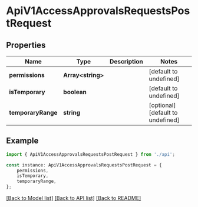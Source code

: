 # ApiV1AccessApprovalsRequestsPostRequest


## Properties

Name | Type | Description | Notes
------------ | ------------- | ------------- | -------------
**permissions** | **Array&lt;string&gt;** |  | [default to undefined]
**isTemporary** | **boolean** |  | [default to undefined]
**temporaryRange** | **string** |  | [optional] [default to undefined]

## Example

```typescript
import { ApiV1AccessApprovalsRequestsPostRequest } from './api';

const instance: ApiV1AccessApprovalsRequestsPostRequest = {
    permissions,
    isTemporary,
    temporaryRange,
};
```

[[Back to Model list]](../README.md#documentation-for-models) [[Back to API list]](../README.md#documentation-for-api-endpoints) [[Back to README]](../README.md)

